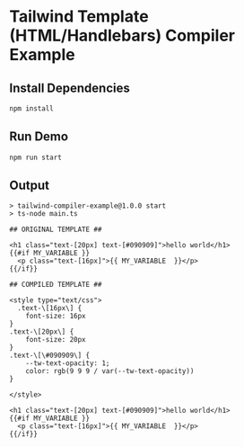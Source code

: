# Tailwind Template (HTML/Handlebars) Compiler Example

## Install Dependencies

```sh
npm install
```

## Run Demo

```sh
npm run start
```

## Output

```
> tailwind-compiler-example@1.0.0 start
> ts-node main.ts

## ORIGINAL TEMPLATE ##

<h1 class="text-[20px] text-[#090909]">hello world</h1>
{{#if MY_VARIABLE }}
  <p class="text-[16px]">{{ MY_VARIABLE  }}</p>
{{/if}}

## COMPILED TEMPLATE ##

<style type="text/css">
  .text-\[16px\] {
    font-size: 16px
}
.text-\[20px\] {
    font-size: 20px
}
.text-\[\#090909\] {
    --tw-text-opacity: 1;
    color: rgb(9 9 9 / var(--tw-text-opacity))
}

</style>

<h1 class="text-[20px] text-[#090909]">hello world</h1>
{{#if MY_VARIABLE }}
  <p class="text-[16px]">{{ MY_VARIABLE  }}</p>
{{/if}}
```
